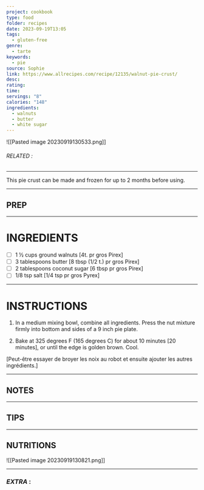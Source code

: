 ```yaml
---
project: cookbook
type: food
folder: recipes
date: 2023-09-19T13:05
tags:
  - gluten-free
genre:
  - tarte
keywords:
  - pie
source: Sophie
link: https://www.allrecipes.com/recipe/12135/walnut-pie-crust/
desc: 
rating: 
time: 
servings: "8"
calories: "148"
ingredients:
  - walnuts
  - butter
  - white sugar
---
```


![[Pasted image 20230919130533.png]]
###### *RELATED* : 
---
This pie crust can be made and frozen for up to 2 months before using.

---
## PREP



---
# INGREDIENTS

- [ ] 1 ½ cups ground walnuts [4t. pr gros Pirex]
- [ ] 3 tablespoons butter [8 tbsp (1/2 t.) pr gros Pirex]
- [ ] 2 tablespoons coconut sugar [6 tbsp pr gros Pirex]
- [ ] 1/8 tsp salt [1/4 tsp pr gros Pyrex]

---
# INSTRUCTIONS

1. In a medium mixing bowl, combine all ingredients. Press the nut mixture firmly into bottom and sides of a 9 inch pie plate.
    
2. Bake at 325 degrees F (165 degrees C) for about 10 minutes [20 minutes], or until the edge is golden brown. Cool.
  
[Peut-être essayer de broyer les noix au robot et ensuite ajouter les autres ingrédients.]

---
## NOTES



---
## TIPS



---
## NUTRITIONS

![[Pasted image 20230919130821.png]]

---
### *EXTRA* :



